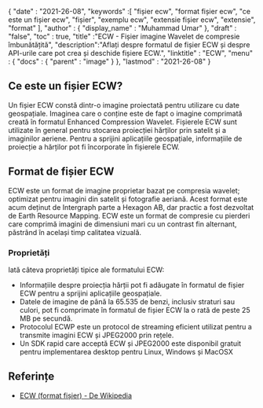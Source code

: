 {
  "date" : "2021-26-08",
  "keywords" :[ "fișier ecw", "format fișier ecw", "ce este un fișier ecw", "fișier", "exemplu ecw", "extensie fișier ecw", "extensie", "format" ],
  "author" : {
    "display_name" : "Muhammad Umar"
},
  "draft" : "false",
  "toc" : true,
  "title" :"ECW - Fișier imagine Wavelet de compresie îmbunătățită",
  "description":"Aflați despre formatul de fișier ECW și despre API-urile care pot crea și deschide fișiere ECW.",
  "linktitle" : "ECW",
  "menu" : {
    "docs" : {
      "parent" : "image"
}
},
  "lastmod" : "2021-26-08"
}

## Ce este un fișier ECW? ##
Un fișier ECW constă dintr-o imagine proiectată pentru utilizare cu date geospațiale. Imaginea care o conține este de fapt o imagine comprimată creată în formatul Enhanced Compression Wavelet. Fișierele ECW sunt utilizate în general pentru stocarea proiecției hărților prin satelit și a imaginilor aeriene. Pentru a sprijini aplicațiile geospațiale, informațiile de proiecție a hărților pot fi încorporate în fișierele ECW.

## Format de fișier ECW
ECW este un format de imagine proprietar bazat pe compresia wavelet; optimizat pentru imagini din satelit și fotografie aeriană. Acest format este acum deținut de Intergraph parte a Hexagon AB, dar practic a fost dezvoltat de Earth Resource Mapping. ECW este un format de compresie cu pierderi care comprimă imagini de dimensiuni mari cu un contrast fin alternant, păstrând în același timp calitatea vizuală.
 

### Proprietăți
Iată câteva proprietăți tipice ale formatului ECW:
- Informațiile despre proiecția hărții pot fi adăugate în formatul de fișier ECW pentru a sprijini aplicațiile geospațiale.
- Datele de imagine de până la 65.535 de benzi, inclusiv straturi sau culori, pot fi comprimate în formatul de fișier ECW la o rată de peste 25 MB pe secundă.
- Protocolul ECWP este un protocol de streaming eficient utilizat pentru a transmite imagini ECW și JPEG2000 prin rețele.
- Un SDK rapid care acceptă ECW și JPEG2000 este disponibil gratuit pentru implementarea desktop pentru Linux, Windows și MacOSX



## Referințe ##

* [ECW (format fișier) - De Wikipedia](https://en.wikipedia.org/wiki/ECW_(file_format))


